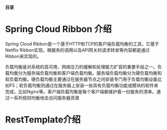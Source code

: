 **目录**
# Spring Cloud Ribbon 介绍
Spring Cloud Ribbon是一个基于HTTP和TCP的客户端负载均衡的工具，它基于Netflix Ribbon实现。微服务的调用以及API网关的请求转发等内容都是通过Ribbon来实现的。

负载均衡是对系统的高可用、网络压力的缓解和处理能力扩容的重要手段之一。负载均衡分为服务端负载均衡和客户端负载均衡。服务端负载均衡分为硬负载均衡和软负载均衡。硬负载均衡主要通过在服务器节点之间安装专门用于负载均衡设备比如F5；软负载均衡则通过在服务器上安装一些具有负载均衡功能或模块的软件来完成，比如Nginx等。客户端负载均衡是每个客户端都维护着一份服务的清单。通过一系列规则均衡地去访问服务器资源

# RestTemplate介绍



